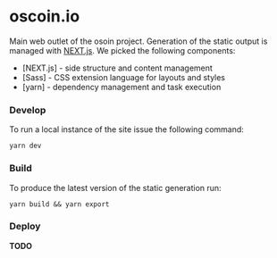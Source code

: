 # oscoin.io

Main web outlet of the osoin project. Generation of the static output is
managed with [NEXT.js](https://nextjs.org/). We picked the following
components:

* [NEXT.js] - side structure and content management
* [Sass] - CSS extension language for layouts and styles
* [yarn] - dependency management and task execution 

### Develop

To run a local instance of the site issue the following command:

```
yarn dev
```

### Build

To produce the latest version of the static generation run:

```
yarn build && yarn export
```

### Deploy

**TODO**
